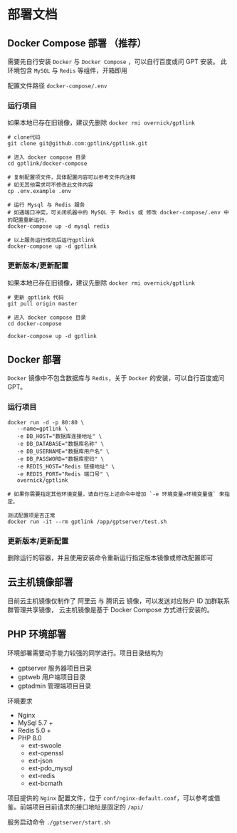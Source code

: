 # 部署文档

## Docker Compose 部署 （推荐）

需要先自行安装 `Docker` 与 `Docker Compose` ，可以自行百度或问 GPT 安装。 此环境包含 `MySQL` 与 `Redis` 等组件，开箱即用

配置文件路径 `docker-compose/.env`

### 运行项目

如果本地已存在旧镜像，建议先删除 `docker rmi overnick/gptlink`

```shell
# clone代码
git clone git@github.com:gptlink/gptlink.git

# 进入 docker compose 目录
cd gptlink/docker-compose

# 复制配置项文件，具体配置内容可以参考文件内注释
# 如无其他需求可不修改此文件内容
cp .env.example .env

# 运行 Mysql 与 Redis 服务
# 如遇端口冲突，可关闭机器中的 MySQL 于 Redis 或 修改 docker-compose/.env 中的配置重新运行，
docker-compose up -d mysql redis

# 以上服务运行成功后运行gptlink
docker-compose up -d gptlink
```


### 更新版本/更新配置

如果本地已存在旧镜像，建议先删除 `docker rmi overnick/gptlink`

```shell
# 更新 gptlink 代码
git pull origin master

# 进入 docker compose 目录
cd docker-compose

docker-compose up -d gptlink
```


## Docker 部署

`Docker` 镜像中不包含数据库与 `Redis`，关于 `Docker` 的安装，可以自行百度或问 GPT。

### 运行项目

```
docker run -d -p 80:80 \
   --name=gptlink \
   -e DB_HOST="数据库连接地址" \
   -e DB_DATABASE="数据库名称" \
   -e DB_USERNAME="数据库用户名" \
   -e DB_PASSWORD="数据库密码" \
   -e REDIS_HOST="Redis 链接地址" \
   -e REDIS_PORT="Redis 端口号" \
   overnick/gptlink

# 如果你需要指定其他环境变量，请自行在上述命令中增加 `-e 环境变量=环境变量值` 来指定。

测试配置项是否正常
docker run -it --rm gptlink /app/gptserver/test.sh
```

### 更新版本/更新配置

删除运行的容器，并且使用安装命令重新运行指定版本镜像或修改配置即可


## 云主机镜像部署

目前云主机镜像仅制作了 阿里云 与 腾讯云 镜像，可以发送对应账户 ID 加群联系群管理共享镜像， 云主机镜像是基于 Docker Compose 方式进行安装的。


## PHP 环境部署
环境部署需要动手能力较强的同学进行。项目目录结构为

- gptserver  服务器项目目录
- gptweb 用户端项目目录
- gptadmin 管理端项目目录

环境要求

- Nginx
- MySql 5.7 +
- Redis 5.0 +
- PHP 8.0
  - ext-swoole
  - ext-openssl 
  - ext-json
  - ext-pdo_mysql
  - ext-redis
  - ext-bcmath

项目提供的 `Nginx` 配置文件，位于 `conf/nginx-default.conf`，可以参考或借鉴。前端项目目前请求的接口地址是固定的 `/api/`

服务启动命令 `./gptserver/start.sh`

